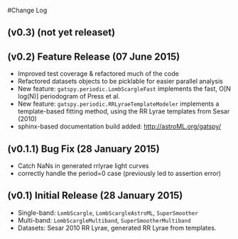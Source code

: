 #Change Log

## (v0.3) (not yet releaset)

## (v0.2) Feature Release (07 June 2015)

- Improved test coverage & refactored much of the code
- Refactored datasets objects to be picklable for easier parallel analysis
- New feature: ``gatspy.periodic.LombScargleFast`` implements the fast,
  O[N log(N)] periodogram of Press et al.
- New feature: ``gatspy.periodic.RRLyraeTemplateModeler`` implements a
  template-based fitting method, using the RR Lyrae templates from Sesar (2010)
- sphinx-based documentation build added: http://astroML.org/gatspy/

## (v0.1.1) Bug Fix (28 January 2015)

- Catch NaNs in generated rrlyrae light curves
- correctly handle the period=0 case (previously led to assertion error)

## (v0.1) Initial Release (28 January 2015)

- Single-band: ``LombScargle``, ``LombScargleAstroML``, ``SuperSmoother``
- Multi-band: ``LombScargleMultiband``, ``SuperSmootherMultiband``
- Datasets: Sesar 2010 RR Lyrae, generated RR Lyrae from templates.

